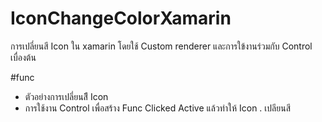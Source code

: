 # IconChangeColorXamarin
การเปลี่ยนสี Icon ใน xamarin โดยใช้ Custom renderer และการใข้งานร่วมกับ Control เบื่องต้น

#func
- ตัวอย่างการเปลี่ยนสีี Icon
- การใช้งาน Control เพื่อสร้าง Func Clicked Active แล้วทำให้ Icon . เปลียนสี
